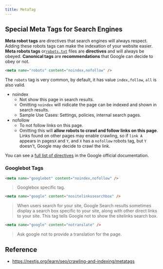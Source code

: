 ```yaml
---
title: MetaTag
---
```


## Special Meta Tags for Search Engines

**Meta robot tags** are directives that search engines will always respect. Adding these robots tags can make the indexation of your website easier.
**Meta robots tags** or[`robots.txt`](https://nextjs.org/learn/seo/crawling-and-indexing/robots-txt) files are **directives** and will always be obeyed. **Canonical tags** are **recommendations** that Google can decide to obey or not.

```html
<meta name="robots" content="noindex,nofollow" />
```

The `robots` tag is very common, by default, it has value `index,follow`, `all` is also valid.

- noindex
  - Not show this page in search results.
  - Omitting `noindex` will nidicate the page can be indexed and shown in search results.
  - Sample Use Cases: Settings, policies, internal search pages.
- nofollow
  - To not follow links on this page.
  - Omitting this will **allow robots to crawl and follow links on this page**. Links found on other pages may enable crawling, so if `link A` appears in pages`X` and `Y`, and `X` has a `nofollow` robots tag, but `Y` doesn't, Google may decide to crawl the link.

You can see a [full list of directives](https://developers.google.com/search/docs/advanced/robots/robots_meta_tag#directives) in the Google official documentation.

### Googlebot Tags

```html
<meta name="googlebot" content="noindex,nofollow" />
```

> Googlebox specific tag.

```html
<meta name="google" content="nositelinkssearchbox" />
```

> When users search for your site, Google Search results sometimes display a search box specific to your site, along with other direct links to your site. This tag tells Google not to show the sitelinks search box.

```html
<meta name="google" content="notranslate" />
```

> Ask google not to provide a translation for the page.

## Reference

- https://nextjs.org/learn/seo/crawling-and-indexing/metatags

